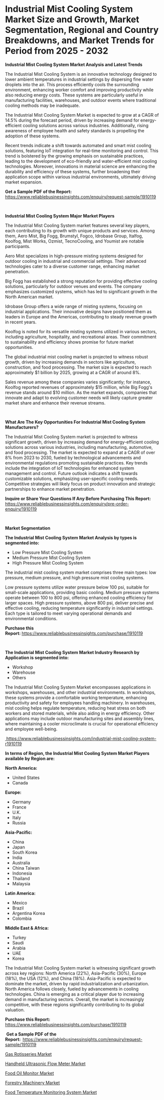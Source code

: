 <p><h1>Industrial Mist Cooling System Market Size and Growth, Market Segmentation, Regional and Country Breakdowns, and Market Trends for Period from 2025 -  2032</h1></p><p><strong>Industrial Mist Cooling System Market Analysis and Latest Trends</strong></p>
<p><p>The Industrial Mist Cooling System is an innovative technology designed to lower ambient temperatures in industrial settings by dispersing fine water droplets into the air. This process efficiently cools the surrounding environment, enhancing worker comfort and improving productivity while also reducing energy costs. These systems are particularly useful in manufacturing facilities, warehouses, and outdoor events where traditional cooling methods may be inadequate.</p><p>The Industrial Mist Cooling System Market is expected to grow at a CAGR of 14.5% during the forecast period, driven by increasing demand for energy-efficient cooling solutions across various industries. Additionally, rising awareness of employee health and safety standards is propelling the adoption of these systems. </p><p>Recent trends indicate a shift towards automated and smart mist cooling solutions, featuring IoT integration for real-time monitoring and control. This trend is bolstered by the growing emphasis on sustainable practices, leading to the development of eco-friendly and water-efficient mist cooling technologies. Moreover, innovations in material science are enhancing the durability and efficiency of these systems, further broadening their application scope within various industrial environments, ultimately driving market expansion.</p></p>
<p><strong>Get a Sample PDF of the Report:&nbsp;</strong> <a href="https://www.reliablebusinessinsights.com/enquiry/request-sample/1910119?utm_campaign=100&utm_medium=2&utm_source=Github&utm_content=ia&utm_term=10042025&utm_id=industrial-mist-cooling-system">https://www.reliablebusinessinsights.com/enquiry/request-sample/1910119</a></p>
<p>&nbsp;</p>
<p><strong>Industrial Mist Cooling System Major Market Players</strong></p>
<p><p>The Industrial Mist Cooling System market features several key players, each contributing to its growth with unique products and services. Among them, Aero Mist, Big Fogg, Brumstyl, Fogco, Idrobase Group, Italfog, Koolfog, Mist Works, Ozmist, TecnoCooling, and Youmist are notable participants.</p><p>Aero Mist specializes in high-pressure misting systems designed for outdoor cooling in industrial and commercial settings. Their advanced technologies cater to a diverse customer range, enhancing market penetration.</p><p>Big Fogg has established a strong reputation for providing effective cooling solutions, particularly for outdoor venues and events. The company emphasizes customized systems, which has led to significant growth in the North American market.</p><p>Idrobase Group offers a wide range of misting systems, focusing on industrial applications. Their innovative designs have positioned them as leaders in Europe and the Americas, contributing to steady revenue growth in recent years.</p><p>Koolfog is noted for its versatile misting systems utilized in various sectors, including agriculture, hospitality, and recreational areas. Their commitment to sustainability and efficiency shows promise for future market opportunities.</p><p>The global industrial mist cooling market is projected to witness robust growth, driven by increasing demands in sectors like agriculture, construction, and food processing. The market size is expected to reach approximately $1 billion by 2025, growing at a CAGR of around 8%.</p><p>Sales revenue among these companies varies significantly; for instance, Koolfog reported revenues of approximately $15 million, while Big Fogg's revenue stands around $10 million. As the market expands, companies that innovate and adapt to evolving customer needs will likely capture greater market share and enhance their revenue streams.</p></p>
<p>&nbsp;</p>
<p><strong>What Are The Key Opportunities For Industrial Mist Cooling System Manufacturers?</strong></p>
<p><p>The Industrial Mist Cooling System market is projected to witness significant growth, driven by increasing demand for energy-efficient cooling solutions across various industries, including manufacturing, automotive, and food processing. The market is expected to expand at a CAGR of over 8% from 2023 to 2030, fueled by technological advancements and environmental regulations promoting sustainable practices. Key trends include the integration of IoT technologies for enhanced system management and control. Future outlook indicates a shift towards customizable solutions, emphasizing user-specific cooling needs. Competitive strategies will likely focus on product innovation and strategic partnerships to enhance market penetration.</p></p>
<p><strong>Inquire or Share Your Questions If Any Before Purchasing This Report:</strong> <a href="https://www.reliablebusinessinsights.com/enquiry/pre-order-enquiry/1910119?utm_campaign=100&utm_medium=2&utm_source=Github&utm_content=ia&utm_term=10042025&utm_id=industrial-mist-cooling-system">https://www.reliablebusinessinsights.com/enquiry/pre-order-enquiry/1910119</a></p>
<p>&nbsp;</p>
<p><strong>Market Segmentation</strong></p>
<p><strong>The Industrial Mist Cooling System Market Analysis by types is segmented into:</strong></p>
<p><ul><li>Low Pressure Mist Cooling System</li><li>Medium Pressure Mist Cooling System</li><li>High Pressure Mist Cooling System</li></ul></p>
<p><p>The industrial mist cooling system market comprises three main types: low pressure, medium pressure, and high pressure mist cooling systems. </p><p>Low pressure systems utilize water pressure below 100 psi, suitable for small-scale applications, providing basic cooling. Medium pressure systems operate between 100 to 800 psi, offering enhanced cooling efficiency for larger spaces. High pressure systems, above 800 psi, deliver precise and effective cooling, reducing temperature significantly in industrial settings. Each type is tailored to meet varying operational demands and environmental conditions.</p></p>
<p><strong>Purchase this Report:&nbsp;</strong><a href="https://www.reliablebusinessinsights.com/purchase/1910119?utm_campaign=100&utm_medium=2&utm_source=Github&utm_content=ia&utm_term=10042025&utm_id=industrial-mist-cooling-system">https://www.reliablebusinessinsights.com/purchase/1910119</a></p>
<p>&nbsp;</p>
<p><strong>The Industrial Mist Cooling System Market Industry Research by Application is segmented into:</strong></p>
<p><ul><li>Workshop</li><li>Warehouse</li><li>Others</li></ul></p>
<p><p>The Industrial Mist Cooling System Market encompasses applications in workshops, warehouses, and other industrial environments. In workshops, these systems provide a comfortable working temperature, enhancing productivity and safety for employees handling machinery. In warehouses, mist cooling helps regulate temperature, reducing heat stress on both workers and stored materials, while also aiding in energy efficiency. Other applications may include outdoor manufacturing sites and assembly lines, where maintaining a cooler microclimate is crucial for operational efficiency and employee well-being.</p></p>
<p><a href="https://www.reliablebusinessinsights.com/industrial-mist-cooling-system-r1910119?utm_campaign=100&utm_medium=2&utm_source=Github&utm_content=ia&utm_term=10042025&utm_id=industrial-mist-cooling-system">&nbsp;https://www.reliablebusinessinsights.com/industrial-mist-cooling-system-r1910119</a></p>
<p><strong>In terms of Region, the Industrial Mist Cooling System Market Players available by Region are:</strong></p>
<p>
    <p> <strong> North America: </strong>
        <ul>
            <li>United States</li>
            <li>Canada</li>
        </ul>
        </p> 
    <p> <strong> Europe: </strong>
        <ul>
            <li>Germany</li>
            <li>France</li>
            <li>U.K.</li>
            <li>Italy</li>
            <li>Russia</li>
        </ul>
        </p> 
    <p> <strong> Asia-Pacific: </strong>
        <ul>
            <li>China</li>
            <li>Japan</li>
            <li>South Korea</li>
            <li>India</li>
            <li>Australia</li>
            <li>China Taiwan</li>
            <li>Indonesia</li>
            <li>Thailand</li>
            <li>Malaysia</li>
        </ul>
        </p> 
    <p> <strong> Latin America: </strong>
        <ul>
            <li>Mexico</li>
            <li>Brazil</li>
            <li>Argentina Korea</li>
            <li>Colombia</li>
        </ul>
        </p> 
    <p> <strong> Middle East & Africa: </strong>
        <ul>
            <li>Turkey</li>
            <li>Saudi</li>
            <li>Arabia</li>
            <li>UAE</li>
            <li>Korea</li>
        </ul>
    </p>
    </p>
<p><p>The Industrial Mist Cooling System market is witnessing significant growth across key regions: North America (22%), Asia-Pacific (30%), Europe (18%), the USA (12%), and China (18%). Asia-Pacific is expected to dominate the market, driven by rapid industrialization and urbanization. North America follows closely, fueled by advancements in cooling technologies. China is emerging as a critical player due to increasing demand in manufacturing sectors. Overall, the market is increasingly competitive, with these regions significantly contributing to its global valuation.</p></p>
<p><strong>Purchase this Report: </strong><a href="https://www.reliablebusinessinsights.com/purchase/1910119?utm_campaign=100&utm_medium=2&utm_source=Github&utm_content=ia&utm_term=10042025&utm_id=industrial-mist-cooling-system">https://www.reliablebusinessinsights.com/purchase/1910119</a></p>
<p>&nbsp;<strong>Get a Sample PDF of the Report:&nbsp;&nbsp;</strong><a href="https://www.reliablebusinessinsights.com/enquiry/request-sample/1910119?utm_campaign=100&utm_medium=2&utm_source=Github&utm_content=ia&utm_term=10042025&utm_id=industrial-mist-cooling-system">https://www.reliablebusinessinsights.com/enquiry/request-sample/1910119</a></p>
<p><strong></strong></p>
<p><p><a href="https://github.com/hamremunazm4/Market-Research-Report-List-1/blob/main/gas-rotisseries-market.md?utm_campaign=100&utm_medium=2&utm_source=Github&utm_content=ia&utm_term=10042025&utm_id=industrial-mist-cooling-system">Gas Rotisseries Market</a></p><p><a href="https://github.com/fraryatena85/Market-Research-Report-List-1/blob/main/handheld-ultrasonic-flow-meter-market.md?utm_campaign=100&utm_medium=2&utm_source=Github&utm_content=ia&utm_term=10042025&utm_id=industrial-mist-cooling-system">Handheld Ultrasonic Flow Meter Market</a></p><p><a href="https://github.com/alejnaouare/Market-Research-Report-List-1/blob/main/food-oil-monitor-market.md?utm_campaign=100&utm_medium=2&utm_source=Github&utm_content=ia&utm_term=10042025&utm_id=industrial-mist-cooling-system">Food Oil Monitor Market</a></p><p><a href="https://github.com/boccalyver5k/Market-Research-Report-List-1/blob/main/forestry-machinery-market.md?utm_campaign=100&utm_medium=2&utm_source=Github&utm_content=ia&utm_term=10042025&utm_id=industrial-mist-cooling-system">Forestry Machinery Market</a></p><p><a href="https://github.com/jolinolooman/Market-Research-Report-List-1/blob/main/food-temperature-monitoring-system-market.md?utm_campaign=100&utm_medium=2&utm_source=Github&utm_content=ia&utm_term=10042025&utm_id=industrial-mist-cooling-system">Food Temperature Monitoring System Market</a></p></p>